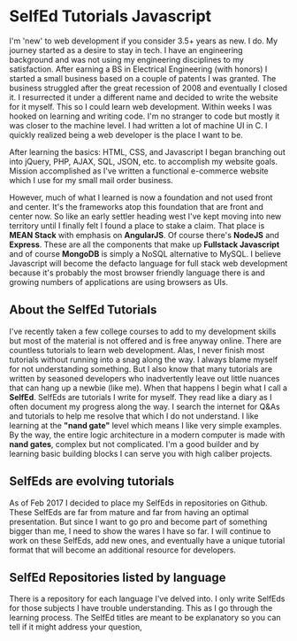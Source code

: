 # SelfEd Tutorials Javascript

I'm 'new' to web development if you consider 3.5+ years as new. I do. My journey started as a desire to stay in tech. I have an engineering background and was not using my engineering disciplines to my satisfaction. After earning a BS in Electrical Engineering (with honors) I started a small business based on a couple of patents I was granted. The business struggled after the great recession of 2008 and eventually I closed it. I resurrected it under a different name and decided to write the website for it myself. This so I could learn web development. Within weeks I was hooked on learning and writing code. I'm no stranger to code but mostly it was closer to the machine level. I had written a lot of machine UI in C. I quickly realized being a web developer is the place I want to be.

After learning the basics: HTML, CSS, and Javascript I began branching out into jQuery, PHP, AJAX, SQL, JSON, etc. to accomplish my website goals. Mission accomplished as I've written a functional e-commerce website which I use for my small mail order business. 

However, much of what I learned is now a foundation and not used front and center. It's the frameworks atop this foundation that are front and center now. So like an early settler heading west I've kept moving into new territory until I finally felt I found a place to stake a claim. That place is **MEAN Stack** with emphasis on **AngularJS**. Of course there's **NodeJS** and **Express**. These are all the components that make up **Fullstack Javascript** and of course **MongoDB** is simply a NoSQL alternative to MySQL. I believe Javascript will become the defacto language for full stack web development because it's probably the most browser friendly language there is and growing numbers of applications are using browsers as UIs.

## About the SelfEd Tutorials
I've recently taken a few college courses to add to my development skills but most of the material is not offered and is free anyway online. There are countless tutorials to learn web development. Alas, I never finish most tutorials without running into a snag along the way. I always blame myself for not understanding something. But I also know that many tutorials are written by seasoned developers who inadvertently leave out little nuances that can hang up a newbie (like me). When that happens I begin what I call a **SelfEd**. SelfEds are tutorials I write for myself. They read like a diary as I often document my progress along the way. I search the internet for Q&As and tutorials to help me resolve that which I do not understand. 
  I like learning at the **"nand gate"** level which means I like very simple examples. By the way, the entire logic architecture in a modern computer is made with **nand gates**, complex but not complicated. I'm a good builder and by learning basic building blocks I can serve you with high caliber projects.  

## SelfEds are evolving tutorials
As of Feb 2017 I decided to place my SelfEds in repositories on Github. These SelfEds are far from mature and far from having an optimal presentation. But since I want to go pro and become part of something bigger than me, I need to show the wares I have so far. I will continue to work on these SelfEds, add new ones, and eventually have a unique tutorial format that will become an additional resource for developers. 

## SelfEd Repositories listed by language
There is a repository for each language I've delved into. I only write SelfEds for those subjects I have trouble understanding. This as I go through the learning process. The SelfEd titles are meant to be explanatory so you can tell if it might address your question, 
